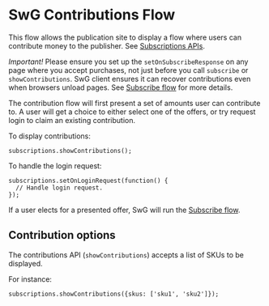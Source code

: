 <!---
Copyright 2018 The Subscribe with Google Authors. All Rights Reserved.

Licensed under the Apache License, Version 2.0 (the "License");
you may not use this file except in compliance with the License.
You may obtain a copy of the License at

     http://www.apache.org/licenses/LICENSE-2.0

Unless required by applicable law or agreed to in writing, software
distributed under the License is distributed on an "AS-IS" BASIS,
WITHOUT WARRANTIES OR CONDITIONS OF ANY KIND, either express or implied.
See the License for the specific language governing permissions and
limitations under the License.
-->

# SwG Contributions Flow

This flow allows the publication site to display a flow where users can contribute money to
the publisher. See [Subscriptions APIs](./core-apis.md).

*Important!* Please ensure you set up the `setOnSubscribeResponse` on any page where you accept purchases, not just before you call `subscribe` or `showContributions`. SwG client ensures it can recover contributions even when browsers unload pages. See [Subscribe flow](./subscribe-flow.md) for more details.

The contribution flow will first present a set of amounts user can contribute to.
A user will get a choice to either select one of the offers, or try request login to claim an existing contribution.

To display contributions:

```
subscriptions.showContributions();
```

To handle the login request:

```
subscriptions.setOnLoginRequest(function() {
  // Handle login request.
});
```

If a user elects for a presented offer, SwG will run the [Subscribe flow](./subscribe-flow.md).


## Contribution options

The contributions API (`showContributions`) accepts a list of SKUs to be displayed.

For instance:

```
subscriptions.showContributions({skus: ['sku1', 'sku2']});
```
